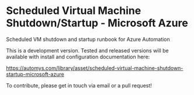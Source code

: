# Scheduled Virtual Machine Shutdown/Startup - Microsoft Azure
Scheduled VM shutdown and startup runbook for Azure Automation

This is a development version. Tested and released versions will be available with install and configuration documentation here:

https://automys.com/library/asset/scheduled-virtual-machine-shutdown-startup-microsoft-azure

To contribute, please get in touch via email or a pull request!
